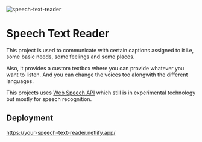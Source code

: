 ![speech-text-reader](https://user-images.githubusercontent.com/74613776/109982153-a0ce4000-7d27-11eb-83ee-26c13edd283b.PNG)

# Speech Text Reader

This project is used to communicate with certain captions assigned to it i.e, some basic needs, some feelings and some places.

Also, it provides a custom textbox where you can provide whatever you want to listen. And you can change the voices too alongwith the different languages.

This projects uses [Web Speech API](https://developer.mozilla.org/en-US/docs/Web/API/Web_Speech_API) which still is in experimental technology but mostly for speech recognition.
  
## Deployment

https://your-speech-text-reader.netlify.app/
